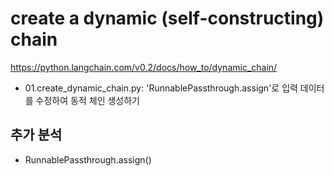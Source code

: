 # create a dynamic (self-constructing) chain

<https://python.langchain.com/v0.2/docs/how_to/dynamic_chain/>

- 01.create_dynamic_chain.py: 'RunnablePassthrough.assign'로 입력 데이터를 수정하여 동적 체인 생성하기

## 추가 분석

- RunnablePassthrough.assign()
